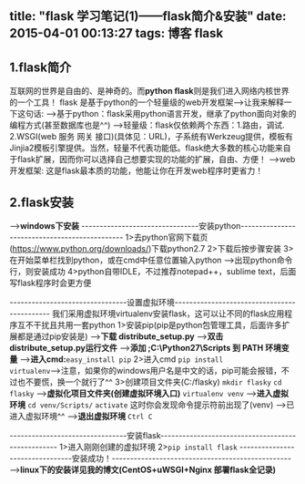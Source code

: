 title: "flask 学习笔记(1)——flask简介&安装"
date: 2015-04-01 00:13:27
tags: 博客 flask
---
1.flask简介
---
互联网的世界是自由的、是神奇的。而<strong>python flask</strong>则是我们进入网络内核世界的一个工具！
flask 是基于python的一个轻量级的web开发框架——>让我来解释一下这句话:
——>基于python：flask采用python语言开发，继承了python面向对象的编程方式(甚至数据库也是^^)
——>轻量级：flask仅依赖两个东西：1.路由，调试. 2.WSGI(web 服务 网关 接口)(具体见：URL)，子系统有Werkzeug提供，模板有Jinjia2模板引擎提供。当然，轻量不代表功能低。flask绝大多数的核心功能来自于flask扩展，因而你可以选择自己想要实现的功能的扩展，自由、方便！
——>web开发框架: 这是flask最本质的功能，他能让你在开发web程序时更省力！

2.flask安装
---
——><strong>windows下安装</strong>
--------------------------------安装python----------------------------------------------
1>去python官网下载页(https://www.python.org/downloads/)下载python2.7
2>下载后按步骤安装
3>在开始菜单栏找到python，或在cmd中任意位置输入python ——>出现python命令行，则安装成功
4>python自带IDLE，不过推荐notepad++，sublime text，后面写flask程序时会更方便

--------------------------------设置虚拟环境--------------------------------------------
我们采用虚拟环境virtualenv安装flask，这可以让不同的flask应用程序互不干扰且共用一套python
1>安装pip(pip是python包管理工具，后面许多扩展都是通过pip安装是)
——><strong>下载 distribute_setup.py</strong>
——><strong>双击 distribute_setup.py运行文件</strong>
——><strong>添加 ;C:\Python27\Scripts 到 PATH 环境变量</strong>
——><strong>进入cmd:</strong><code>easy_install pip</code>
2>进入cmd 
<code>pip install virtualenv</code>——>注意，如果你的windows用户名是中文的话，pip可能会报错，不过也不要慌，换一个就行了^^
3>创建项目文件夹(C:/flasky)
<code>mkdir flasky</code>
<code>cd flasky</code>
——><strong>虚拟化项目文件夹(创建虚拟环境入口)</strong>
<code>virtualenv venv</code>
——><strong>进入虚拟环境</strong>
<code>cd venv/Scripts/</code>
<code>activate</code>
这时你会发现命令提示符前出现了(venv) ——>已进入虚拟环境^^
——><strong>退出虚拟环境</strong>
<code>Ctrl C</code>

--------------------------------安装flask--------------------------------------------------
1>进入刚刚创建的虚拟环境
2><code>pip install flask</code>
--------------------------------安装成功！-------------------------------------------------
——><strong>linux下的安装详见我的博文(CentOS+uWSGI+Nginx 部署flask全记录)</strong>
